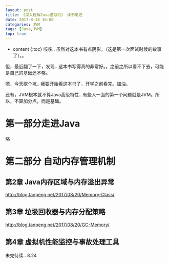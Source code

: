 ```yaml
---
layout: post
title: 《深入理解Java虚拟机》-读书笔记
date: 2017-8-18 16:00
categories: JVM
tags: [Java,JVM]
top: true
---
```


* content
{:toc} 
咳咳.. 虽然对这本书有点阴影。（这是第一次面试时候的故事了）。。

但，最近翻了一下，发现.. 这本书写得真的非常好。。之前之所以看不下去，可能是自己的基础还不够。

嗯，今天挖个坑.. 我要开始看这本书了，开学之前看完。加油。

还有，JVM根本就不算Java高级特性.. 有些人一面的第一个问题就是JVM。所以，不算加分点，而是基础。

# 第一部分走进Java

略

# 第二部分 自动内存管理机制

## 第2章 Java内存区域与内存溢出异常

<http://blog.tanpeng.net/2017/08/20/Memory-Class/>

## 第3章 垃圾回收器与内存分配策略

<http://blog.tanpeng.net/2017/08/20/GC-Memory/>

## 第4章 虚拟机性能监控与事故处理工具

未完待续.. 8.24



